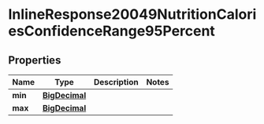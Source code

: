 

# InlineResponse20049NutritionCaloriesConfidenceRange95Percent

## Properties

Name | Type | Description | Notes
------------ | ------------- | ------------- | -------------
**min** | [**BigDecimal**](BigDecimal.md) |  | 
**max** | [**BigDecimal**](BigDecimal.md) |  | 




